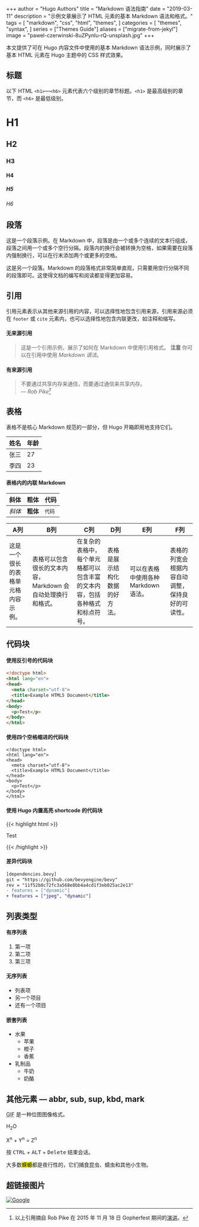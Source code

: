 +++
author = "Hugo Authors"
title = "Markdown 语法指南"
date = "2019-03-11"
description = "示例文章展示了 HTML 元素的基本 Markdown 语法和格式。"
tags = [
    "markdown",
    "css",
    "html",
    "themes",
]
categories = [
    "themes",
    "syntax",
]
series = ["Themes Guide"]
aliases = ["migrate-from-jekyl"]
image = "pawel-czerwinski-8uZPynIu-rQ-unsplash.jpg"
+++

本文提供了可在 Hugo 内容文件中使用的基本 Markdown 语法示例，同时展示了基本 HTML 元素在 Hugo 主题中的 CSS 样式效果。
<!--more-->

## 标题

以下 HTML `<h1>`—`<h6>` 元素代表六个级别的章节标题。`<h1>` 是最高级别的章节，而 `<h6>` 是最低级别。

# H1
## H2
### H3
#### H4
##### H5
###### H6

## 段落

这是一个段落示例。在 Markdown 中，段落是由一个或多个连续的文本行组成，段落之间用一个或多个空行分隔。段落内的换行会被转换为空格，如果需要在段落内强制换行，可以在行末添加两个或更多的空格。

这是另一个段落。Markdown 的段落格式非常简单直观，只需要用空行分隔不同的段落即可。这使得文档的编写和阅读都变得更加容易。

## 引用

引用元素表示从其他来源引用的内容，可以选择性地包含引用来源，引用来源必须在 `footer` 或 `cite` 元素内，也可以选择性地包含内联更改，如注释和缩写。

#### 无来源引用

> 这是一个引用示例，展示了如何在 Markdown 中使用引用格式。
> **注意** 你可以在引用中使用 *Markdown 语法*。

#### 有来源引用

> 不要通过共享内存来通信，而要通过通信来共享内存。<br>
> — <cite>Rob Pike[^1]</cite>

[^1]: 以上引用摘自 Rob Pike 在 2015 年 11 月 18 日 Gopherfest 期间的[演讲](https://www.youtube.com/watch?v=PAAkCSZUG1c)。

## 表格

表格不是核心 Markdown 规范的一部分，但 Hugo 开箱即用地支持它们。

   姓名 | 年龄
--------|------
    张三 | 27
    李四 | 23

#### 表格内的内联 Markdown

| 斜体   | 粗体     | 代码   |
| --------  | -------- | ------ |
| *斜体* | **粗体** | `代码` |

| A列                                                        | B列                                                                                                             | C列                                                                                                                                    | D列                                                 | E列                                                          | F列                                                                    |
|----------------------------------------------------------|---------------------------------------------------------------------------------------------------------------|--------------------------------------------------------------------------------------------------------------------------------------|---------------------------------------------------|------------------------------------------------------------|----------------------------------------------------------------------|
| 这是一个很长的表格单元格内容示例。 | 表格可以包含很长的文本内容，Markdown 会自动处理换行和格式。 | 在复杂的表格中，每个单元格都可以包含丰富的文本内容，包括各种格式和标点符号。 | 表格是展示结构化数据的好方法。 | 可以在表格中使用各种 Markdown 语法。 | 表格的列宽会根据内容自动调整，保持良好的可读性。 |

## 代码块

#### 使用反引号的代码块

```html
<!doctype html>
<html lang="en">
<head>
  <meta charset="utf-8">
  <title>Example HTML5 Document</title>
</head>
<body>
  <p>Test</p>
</body>
</html>
```

#### 使用四个空格缩进的代码块

    <!doctype html>
    <html lang="en">
    <head>
      <meta charset="utf-8">
      <title>Example HTML5 Document</title>
    </head>
    <body>
      <p>Test</p>
    </body>
    </html>

#### 使用 Hugo 内置高亮 shortcode 的代码块
{{< highlight html >}}
<!doctype html>
<html lang="en">
<head>
  <meta charset="utf-8">
  <title>Example HTML5 Document</title>
</head>
<body>
  <p>Test</p>
</body>
</html>
{{< /highlight >}}

#### 差异代码块

```diff
[dependencies.bevy]
git = "https://github.com/bevyengine/bevy"
rev = "11f52b8c72fc3a568e8bb4a4cd1f3eb025ac2e13"
- features = ["dynamic"]
+ features = ["jpeg", "dynamic"]
```

## 列表类型

#### 有序列表

1. 第一项
2. 第二项
3. 第三项

#### 无序列表

* 列表项
* 另一个项目
* 还有一个项目

#### 嵌套列表

* 水果
  * 苹果
  * 橙子
  * 香蕉
* 乳制品
  * 牛奶
  * 奶酪

## 其他元素 — abbr, sub, sup, kbd, mark

<abbr title="图形交换格式">GIF</abbr> 是一种位图图像格式。

H<sub>2</sub>O

X<sup>n</sup> + Y<sup>n</sup> = Z<sup>n</sup>

按 <kbd>CTRL</kbd> + <kbd>ALT</kbd> + <kbd>Delete</kbd> 结束会话。

大多数<mark>蝾螈</mark>都是夜行性的，它们捕食昆虫、蠕虫和其他小生物。

## 超链接图片

[![Google](https://www.google.com/images/branding/googlelogo/1x/googlelogo_light_color_272x92dp.png)](https://google.com)